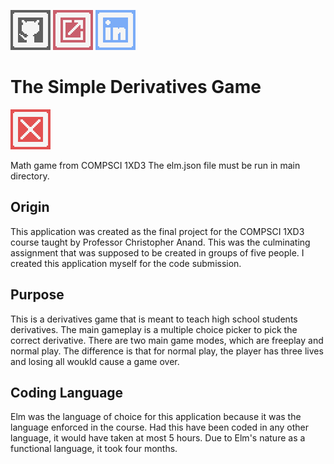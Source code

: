 [![](https://raw.githubusercontent.com/honkita/MD-Links/main/Pixel_GitHub.svg)](https://github.com/honkita) [![](https://raw.githubusercontent.com/honkita/MD-Links/main/Pixel_Link.svg)](https://elitelu.com) [![](https://raw.githubusercontent.com/honkita/MD-Links/main/Pixel_LinkedIn.svg)](https://www.linkedin.com/in/elitelu/)

# The Simple Derivatives Game
![](https://raw.githubusercontent.com/honkita/MD-Links/main/Pixel_Unmaintained.svg)

Math game from COMPSCI 1XD3
The elm.json file must be run in main directory.

## Origin
This application was created as the final project for the COMPSCI 1XD3 course taught by Professor Christopher Anand. This was the culminating assignment that was supposed to be created in groups of five people. I created this application myself for the code submission. 

## Purpose
This is a derivatives game that is meant to teach high school students derivatives. The main gameplay is a multiple choice picker to pick the correct derivative. There are two main game modes, which are freeplay and normal play. The difference is that for normal play, the player has three lives and losing all woukld cause a game over. 

## Coding Language
Elm was the language of choice for this application because it was the language enforced in the course. Had this have been coded in any other language, it would have taken at most 5 hours. Due to Elm's nature as a functional language, it took four months. 
